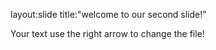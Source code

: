 layout:slide
title:"welcome to our second slide!"

Your text
use the right arrow to change the file!
